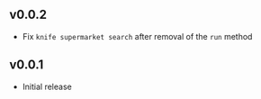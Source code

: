 ## v0.0.2
* Fix `knife supermarket search` after removal of the `run` method

## v0.0.1
* Initial release

